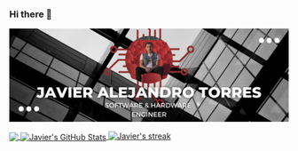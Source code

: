 ### Hi there 👋

![alt text](front-page.png)

<a href="https://github.com/javierat/javierat">
    <img align="center" src="https://github-readme-stats.vercel.app/api/top-langs/?username=javierat&show_icons=true&title_color=FF4500&text_color=ffffff&icon_color=FFD700&bg_color=1d1f21"/>
</a> 

<a href="https://github.com/javierat/javierat">
    <img align="center" src="https://github-readme-stats.vercel.app/api?username=javierat&show_icons=true&line_height=27&count_private=true&title_color=FF4500&text_color=ffffff&icon_color=FFD700&bg_color=1d1f21" alt="Javier's GitHub Stats" />
</a> 


<a href="https://github.com/javierat/javierat">
    <img title="🔥 Get streak stats for your profile at git.io/streak-stats" alt="Javier's streak" src="https://github-readme-streak-stats.herokuapp.com/?user=javierat&theme=dark&hide_border=true"/> 
</a>
  


